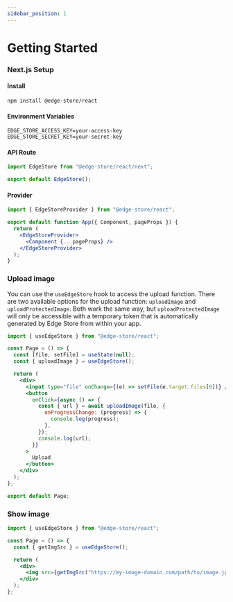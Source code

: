 ```yaml
---
sidebar_position: 1
---
```


# Getting Started

### Next.js Setup

#### Install

```shell
npm install @edge-store/react
```

#### Environment Variables

```shell title=".env"
EDGE_STORE_ACCESS_KEY=your-access-key
EDGE_STORE_SECRET_KEY=your-secret-key
```

#### API Route

```jsx title="pages/api/edgestore/[...edgestore].ts"
import EdgeStore from "@edge-store/react/next";

export default EdgeStore();
```

#### Provider

```jsx title="pages/_app.tsx"
import { EdgeStoreProvider } from "@edge-store/react";

export default function App({ Component, pageProps }) {
  return (
    <EdgeStoreProvider>
      <Component {...pageProps} />
    </EdgeStoreProvider>
  );
}
```

### Upload image

You can use the `useEdgeStore` hook to access the upload function.
There are two available options for the upload function:
`uploadImage` and `uploadProtectedImage`.
Both work the same way, but `uploadProtectedImage` will only be accessible with a temporary token that is automatically generated by Edge Store from within your app.

```jsx
import { useEdgeStore } from "@edge-store/react";

const Page = () => {
  const [file, setFile] = useState(null);
  const { uploadImage } = useEdgeStore();

  return (
    <div>
      <input type="file" onChange={(e) => setFile(e.target.files[0])} />
      <button
        onClick={async () => {
          const { url } = await uploadImage(file, {
            onProgressChange: (progress) => {
              console.log(progress);
            },
          });
          console.log(url);
        }}
      >
        Upload
      </button>
    </div>
  );
};

export default Page;
```

### Show image

```jsx
import { useEdgeStore } from "@edge-store/react";

const Page = () => {
  const { getImgSrc } = useEdgeStore();

  return (
    <div>
      <img src={getImgSrc("https://my-image-domain.com/path/to/image.jpg")} />
    </div>
  );
};
```
